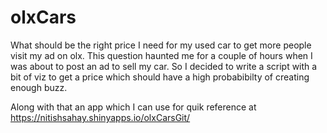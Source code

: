# olxCars
What should be the right price I need for my used car to get more people visit my ad on olx. 
This question haunted me for a couple of hours when I was about to post an ad to sell my car. 
So I decided to write a script with a bit of viz to get a price which should have a high probabibilty of creating enough buzz.

Along with that an app which I can use for quik reference at https://nitishsahay.shinyapps.io/olxCarsGit/